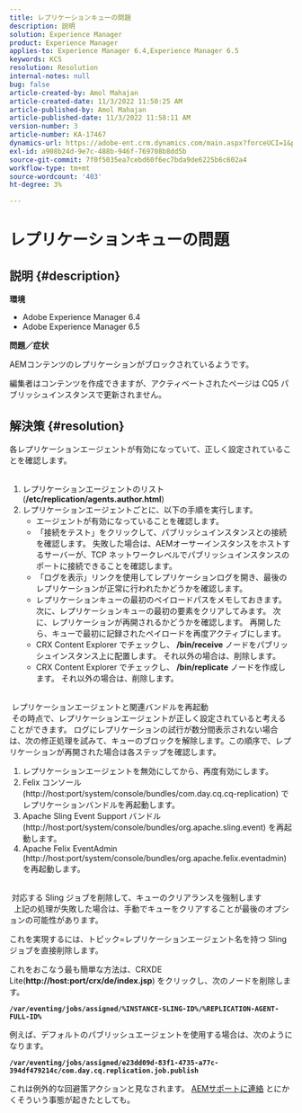 ```yaml
---
title: レプリケーションキューの問題
description: 説明
solution: Experience Manager
product: Experience Manager
applies-to: Experience Manager 6.4,Experience Manager 6.5
keywords: KCS
resolution: Resolution
internal-notes: null
bug: false
article-created-by: Amol Mahajan
article-created-date: 11/3/2022 11:50:25 AM
article-published-by: Amol Mahajan
article-published-date: 11/3/2022 11:58:11 AM
version-number: 3
article-number: KA-17467
dynamics-url: https://adobe-ent.crm.dynamics.com/main.aspx?forceUCI=1&pagetype=entityrecord&etn=knowledgearticle&id=1a7e0ab3-6d5b-ed11-9561-6045bd006d92
exl-id: a908b24d-9e7c-488b-946f-769708b8dd5b
source-git-commit: 7f0f5035ea7cebd60f6ec7bda9de6225b6c602a4
workflow-type: tm+mt
source-wordcount: '403'
ht-degree: 3%

---
```


# レプリケーションキューの問題

## 説明 {#description}

<b>環境</b>
- Adobe Experience Manager 6.4
- Adobe Experience Manager 6.5


<b>問題／症状</b>

AEMコンテンツのレプリケーションがブロックされているようです。

編集者はコンテンツを作成できますが、アクティベートされたページは CQ5 パブリッシュインスタンスで更新されません。


## 解決策 {#resolution}

各レプリケーションエージェントが有効になっていて、正しく設定されていることを確認します。<br> 
1. レプリケーションエージェントのリスト (<b>/etc/replication/agents.author.html</b>)
2. レプリケーションエージェントごとに、以下の手順を実行します。
   - エージェントが有効になっていることを確認します。
   - 「接続をテスト」をクリックして、パブリッシュインスタンスとの接続を確認します。 失敗した場合は、AEMオーサーインスタンスをホストするサーバーが、TCP ネットワークレベルでパブリッシュインスタンスのポートに接続できることを確認します。
   - 「ログを表示」リンクを使用してレプリケーションログを開き、最後のレプリケーションが正常に行われたかどうかを確認します。
   - レプリケーションキューの最初のペイロードパスをメモしておきます。 次に、レプリケーションキューの最初の要素をクリアしてみます。 次に、レプリケーションが再開されるかどうかを確認します。 再開したら、キューで最初に記録されたペイロードを再度アクティブにします。
   - CRX Content Explorer でチェックし、 <b>/bin/receive</b> ノードをパブリッシュインスタンス上に配置します。 それ以外の場合は、削除します。
   - CRX Content Explorer でチェックし、 <b>/bin/replicate</b> ノードを作成します。 それ以外の場合は、削除します。

<br> レプリケーションエージェントと関連バンドルを再起動<br> その時点で、レプリケーションエージェントが正しく設定されていると考えることができます。 ログにレプリケーションの試行が数分間表示されない場合は、次の修正処理を試みて、キューのブロックを解除します。この順序で、レプリケーションが再開された場合は各ステップを確認します。


1. レプリケーションエージェントを無効にしてから、再度有効にします。
2. Felix コンソール (http://host:port/system/console/bundles/com.day.cq.cq-replication) でレプリケーションバンドルを再起動します。
3. Apache Sling Event Support バンドル (http://host:port/system/console/bundles/org.apache.sling.event) を再起動します。
4. Apache Felix EventAdmin (http://host:port/system/console/bundles/org.apache.felix.eventadmin) を再起動します。

<br> 対応する Sling ジョブを削除して、キューのクリアランスを強制します<br> 
上記の処理が失敗した場合は、手動でキューをクリアすることが最後のオプションの可能性があります。

これを実現するには、トピック=レプリケーションエージェント名を持つ Sling ジョブを直接削除します。

これをおこなう最も簡単な方法は、CRXDE Lite(<b>http://host:port/crx/de/index.jsp</b>) をクリックし、次のノードを削除します。

<b>`/var/eventing/jobs/assigned/%INSTANCE-SLING-ID%/%REPLICATION-AGENT-FULL-ID%`</b>

例えば、デフォルトのパブリッシュエージェントを使用する場合は、次のようになります。

<b>`/var/eventing/jobs/assigned/e23dd09d-83f1-4735-a77c-394df479214c/com.day.cq.replication.job.publish`</b>

これは例外的な回避策アクションと見なされます。 [AEMサポートに連絡](https://helpx.adobe.com/jp/marketing-cloud/contact-support.html) とにかくそういう事態が起きたとしても。
